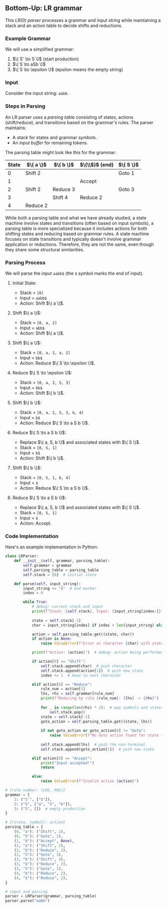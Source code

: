 
## Bottom-Up: LR grammar

This *LR(0) parser* processes a grammar and input string while maintaining a stack and an action table to decide shifts and reductions.

### Example Grammar
We will use a simplified grammar:
1. $\( S' \to S \)$  (start production)
2. $\( S \to aSb \)$
3. $\( S \to \epsilon \)$ (epsilon means the empty string)


### Input
Consider the input string: `aabb`.


### Steps in Parsing

An LR parser uses a *parsing table* consisting of states, actions (shift/reduce), and transitions based on the grammar's rules. The parser maintains:
- A *stack* for states and grammar symbols.
- An *input buffer* for remaining tokens.

The parsing table might look like this for the grammar:

| State | $\( a \)$   | $\( b \)$   | $\(\\$\)$ (end) | $\( S \)$   |
|-------|-----------|-----------|--------------|-----------|
| 0     | Shift 2   |           |              | Goto 1    |
| 1     |           |           | Accept       |           |
| 2     | Shift 2   | Reduce 3  |              | Goto 3    |
| 3     |           | Shift 4   | Reduce 2     |           |
| 4     | Reduce 2  |           |              |           |


While both a parsing table and what we have already studied, a state machine involve states
and transitions (often based on input symbols), a parsing table is more specialized because
it includes actions for both shifting states and reducing based on grammar rules. A state
machine focuses on state transitions and typically doesn't involve grammar application or
reductions. Therefore, they are not the same, even though they share some structural
similarities.


### Parsing Process

We will parse the input `aabb$` (the `$` symbol marks the end of input).


1. Initial State:
   - Stack = `[0]`
   - Input = `aabb$`
   - Action: Shift $\( a \)$.


2. Shift $\( a \)$:
   - Stack = `[0, a, 2]`
   - Input = `abb$`
   - Action: Shift $\( a \)$.


3. Shift $\( a \)$:
   - Stack = `[0, a, 2, a, 2]`
   - Input = `bb$`
   - Action: Reduce $\( S \to \epsilon \)$.


4. Reduce $\( S \to \epsilon \)$:
   - Stack = `[0, a, 2, S, 3]`
   - Input = `bb$`
   - Action: Shift $\( b \)$.


5. Shift $\( b \)$:
   - Stack = `[0, a, 2, S, 3, b, 4]`
   - Input = `b$`
   - Action: Reduce $\( S \to a S b \)$.


6. Reduce $\( S \to a S b \)$:
   - Replace $\( a, S, b \)$ and associated states with $\( S \)$.
   - Stack = `[0, S, 1]`
   - Input = `b$`
   - Action: Shift $\( b \)$.


7. Shift $\( b \)$:
   - Stack = `[0, S, 1, b, 4]`
   - Input = `$`
   - Action: Reduce $\( S \to a S b \)$.


8. Reduce $\( S \to a S b \)$:
   - Replace $\( a, S, b \)$ and associated states with $\( S \)$.
   - Stack = `[0, S, 1]`
   - Input = `$`
   - Action: Accept.


### Code Implementation
Here's an example implementation in Python:

```python
class LRParser:
    def __init__(self, grammar, parsing_table):
        self.grammar = grammar
        self.parsing_table = parsing_table
        self.stack = [0]  # initial state

    def parse(self, input_string):
        input_string += "$"  # end marker
        index = 0

        while True:
            # debug: current stack and input
            print(f"Stack: {self.stack}, Input: {input_string[index:]}")
            
            state = self.stack[-1]
            char = input_string[index] if index < len(input_string) else "$"

            action = self.parsing_table.get((state, char))
            if action is None:
                raise ValueError(f"Error at character {char} with state {state}")

            print(f"Action: {action}")  # debug: action being performed

            if action[0] == "Shift":
                self.stack.append(char)  # push character
                self.stack.append(action[1])  # push new state
                index += 1  # move to next character

            elif action[0] == "Reduce":
                rule_num = action[1]
                lhs, rhs = self.grammar[rule_num]
                print(f"Reducing by rule {rule_num}: {lhs} -> {rhs}")  # debug: reduction details
                
                for _ in range(len(rhs) * 2):  # pop symbols and states
                    self.stack.pop()
                state = self.stack[-1]
                goto_action = self.parsing_table.get((state, lhs))
                
                if not goto_action or goto_action[0] != "Goto":
                    raise ValueError(f"No Goto action found for state {state} and non-terminal {lhs}")
                
                self.stack.append(lhs)  # push the non-terminal
                self.stack.append(goto_action[1])  # push new state

            elif action[0] == "Accept":
                print("Input accepted!")
                return

            else:
                raise ValueError(f"Invalid action {action}")

# {rule_number: (LHS, RHS)}
grammar = {
    1: ("S'", ["S"]),
    2: ("S", ["a", "S", "b"]),
    3: ("S", [])  # empty production
}

# {(state, symbol): action}
parsing_table = {
    (0, "a"): ("Shift", 2),
    (0, "S"): ("Goto", 1),
    (1, "$"): ("Accept", None),
    (2, "a"): ("Shift", 2),
    (2, "b"): ("Reduce", 3),
    (2, "S"): ("Goto", 3),
    (3, "b"): ("Shift", 4),
    (3, "$"): ("Reduce", 2),
    (3, "S"): ("Goto", 1),
    (4, "b"): ("Reduce", 2),
    (4, "$"): ("Reduce", 2),
}

# input and parsing
parser = LRParser(grammar, parsing_table)
parser.parse("aabb")
```
